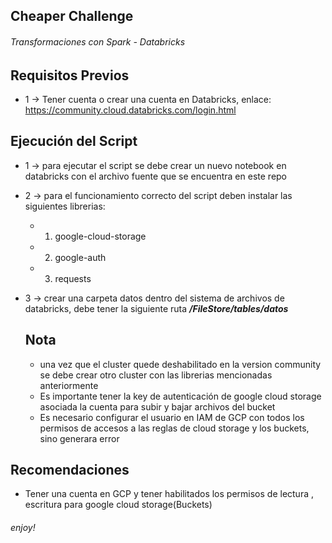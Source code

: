 ## Cheaper Challenge

###### Transformaciones con Spark - Databricks

## Requisitos Previos

* 1 -> Tener cuenta o crear una cuenta en Databricks, enlace: https://community.cloud.databricks.com/login.html

## Ejecución del Script

* 1 -> para ejecutar el script se debe crear un nuevo notebook en databricks con el archivo fuente que se encuentra en este repo 

* 2 -> para el funcionamiento correcto del script deben instalar las siguientes librerias:

     * 1. google-cloud-storage
     * 2. google-auth
     * 3. requests

* 3 -> crear una carpeta datos dentro del sistema de archivos de databricks, debe tener la siguiente ruta **_/FileStore/tables/datos_**


     ## Nota
     * una vez que el cluster quede deshabilitado en la version community se debe crear otro cluster con las librerias mencionadas anteriormente
     * Es importante tener la key de autenticación de google cloud storage asociada la cuenta para subir y bajar archivos del bucket 
     * Es necesario configurar el usuario en IAM de GCP con todos los permisos de accesos a las reglas de cloud storage y los buckets, sino generara error


## Recomendaciones

* Tener una cuenta en GCP y tener habilitados los permisos de lectura , escritura para google cloud storage(Buckets)


###### enjoy!
